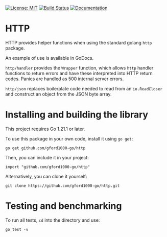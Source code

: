 [![License: MIT](https://img.shields.io/badge/License-MIT-blue.svg)](https://en.wikipedia.org/wiki/MIT_License)
[![Build Status](https://travis-ci.org/gford1000-go/http.svg?branch=master)](https://travis-ci.org/gford1000-go/http)
[![Documentation](https://img.shields.io/badge/Documentation-GoDoc-green.svg)](https://godoc.org/github.com/gford1000-go/http)


HTTP
====

HTTP provides helper functions when using the standard golang `http` package.

An example of use is available in GoDocs.

`http/handler` provides the `Wrapper` function, which allows `http` handler functions to return errors
and have these interpreted into HTTP return codes.  Panics are handled as 500 internal server errors.

`http/json` replaces boilerplate code needed to read from an `io.ReadCloser` and construct an object from the
JSON byte array.

Installing and building the library
===================================

This project requires Go 1.21.1 or later.

To use this package in your own code, install it using `go get`:

    go get github.com/gford1000-go/http

Then, you can include it in your project:

	import "github.com/gford1000-go/http"

Alternatively, you can clone it yourself:

    git clone https://github.com/gford1000-go/http.git

Testing and benchmarking
========================

To run all tests, `cd` into the directory and use:

	go test -v

